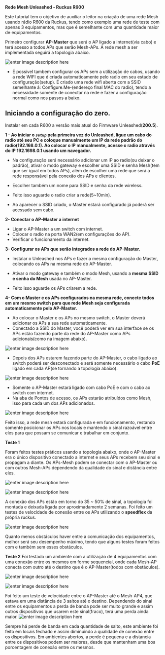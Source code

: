 

**Rede Mesh Unleashed - Ruckus R600**

Este tutorial tem o objetivo de auxiliar o leitor na criação de uma rede Mesh usando rádio R600 da Ruckus, tendo como exemplo uma rede de teste com apenas 3 equipamentos, mas que é semelhante com uma quantidade maior de equipamentos.

Primeiro configurar **AP-Master** que será o AP ligado a internet(via cabo) e terá acesso a todos APs que serão Mesh-APs. A rede mesh a ser implementada seguirá a topologia abaixo.

![enter image description here](https://uploaddeimagens.com.br/images/001/348/122/original/topologia2.png?1522179556)

 - É possível tambem configurar os APs sem a utilização de cabos, usando a rede WIFI que é criada automaticamente pelo radio em seu estado de configuração(setup). É criado uma rede wifi aberta com a SSID semelhante á: Configure.Me-(endereço final MAC do radio), tendo a necessidade somente de conectar na rede e fazer a configuração normal como nos passos a baixo.
 

## **Iniciando a configuração do zero.**

Instalar em cada R600 a versão mais atual do Firmware Unleashed(**200.5**).

**1 - Ao iniciar o *`setup`* pela primeira vez do Unleashed, ligue um cabo do radio até seu PC e coloque manualmente um IP da rede padrão do radio(192.168.0.1). Ao colocar o IP manualmente, acesse o radio através do IP 192.1698.0.1 usando um navegador.**

 - Na configuração será necessário adicionar um IP ao radio(ou deixar o padrão), ativar o modo gateway e escolher uma SSID e senha Mesh(tem que ser igual em todos APs), além de escolher uma rede que será a rede responsável pela conexão dos APs e clientes.
 
 - Escolher também um nome para SSID e senha da rede wireless.
 - Feito isso aguarde o radio criar a rede(5~10min).
 - Ao aparecer o SSID criado, o Master estará configurado já poderá ser acessado sem cabo.


**2- Conectar o AP-Master a internet**

 - Ligar o AP-Master a um switch com internet.
 - Colocar o radio na porta WAN2(em configurações do AP).
 - Verificar o funcionamento da internet.
 
 

**3- Configurar os APs que serão integrados a rede do AP-Master.**

 - Instalar o Unleashed nos APs e fazer a mesma configuração do Master, colocando os APs na mesma rede do AP-Master.

 - Ativar o modo gateway e também o modo Mesh, usando a **mesma SSID e senha do Mesh** usada no AP-Master.
 - Feito isso aguarde os APs criarem a rede.



**4- Com o Master e os APs configurados na mesma rede, conecte todos em um mesmo switch para que  rede Mesh seja configurada automaticamente pelo AP-Master.**

 - Ao colocar o Master e os APs no mesmo switch, o Master deverá adicionar os APs a sua rede automaticamente.
 - Conectado a SSID do Master, você poderá ver em sua interface se os APs estão fazendo parte da rede do AP-Master como APs adicionais(como na imagem abaixo).
 
![enter image description here](https://uploaddeimagens.com.br/images/001/345/305/original/1.png?1522015512)

 - Depois dos APs estarem fazendo parte do AP-Master, o cabo ligado ao switch poderá ser desconectado e será somente necessário o cabo **PoE** ligado em cada  AP(se tornando a topologia abaixo).
 
 ![enter image description here](https://uploaddeimagens.com.br/images/001/348/119/original/topologia1.png?1522179539)
 
 - Somente o AP-Master estará ligado com cabo PoE e com o cabo ao switch com internet.
 - Na aba de Pontos de acesso, os APs estarão atribuídos como Mesh, isso para cada um dos APs adicionados.
 
![enter image description here](https://uploaddeimagens.com.br/images/001/347/886/original/4-aps.png?1522172880)

Feito isso, a rede mesh estará configurada e em funcionamento, restando somente posicionar os APs nos locais e mantendo o sinal razoável entre eles para que possam se comunicar e trabalhar em conjunto.



    

**Teste 1**

Foram feitos testes práticos usando a topologia abaixo, onde o AP-Master era o único dispositivo conectado a internet e seus APs recebem seu sinal e propagam a diante. Os APs-Mesh podem se conectar com o AP-Master ou com outros Mesh-APs dependendo da qualidade do sinal e distância entre eles.

![enter image description here](https://uploaddeimagens.com.br/images/001/367/749/original/mesh.png?1523413791)

![enter image description here](https://uploaddeimagens.com.br/images/001/367/758/original/3AP-PRONTO.png?1523414833)

A conexão dos APs estão em torno do 35 ~ 50% de sinal, a topologia foi montada e deixada ligada por aproximadamente 2 semanas. Foi feito um testes de velocidade de conexão entre os APs utilizando o **speedflex** da própria ruckus.

![enter image description here](https://uploaddeimagens.com.br/images/001/367/765/original/3AP-Pronto2.png?1523415377)

Quanto menos obstáculos haver entre a comunicação dos equipamentos, melhor será seu desempenho máximo, tendo que alguns testes foram feitos com e também sem esses obstáculos.

**Teste 2**
Foi testado um ambiente com a utilização de 4 equipamentos com uma conexão entre os mesmos em forme sequencial, onde cada Mesh-AP conecta com outro até o destino que é o AP-Master(todos com obstáculos).

![enter image description here](https://uploaddeimagens.com.br/images/001/370/950/original/mesh.png?1523566366)

![enter image description here](https://uploaddeimagens.com.br/images/001/371/054/original/4app.png?1523570894)

Foi feito um teste de velocidade entre o AP-Master até o Mesh-AP4, que estava em uma distância de 3 saltos até o destino. Dependendo do sinal entre os equipamentos a perda de banda pode ser muito grande e assim outros dispositivos que usarem este sinal(fraco), terá uma perda ainda maior. 
![enter image description here](https://uploaddeimagens.com.br/images/001/372/320/original/test2.png?1523643432)

Sempre há perde de banda em cada quantidade de salto, este ambiente foi feito em locais fechado e assim diminuindo a qualidade de conexão entre os dispositivos. Em ambientes abertos, a perde é pequena e a distancia entre os dispositivos podem ser maiores, desde que mantenham uma boa porcentagem de conexão entre os mesmos.  


